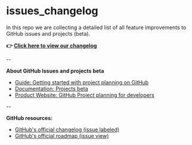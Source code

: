 # issues_changelog

In this repo we are collecting a detailed list of all feature improvements to GitHub issues and projects (beta).

**👉 [Click here to view our changelog](https://github.com/users/JannesPeters/projects/6)**

--

**About GitHub Issues and projects beta**

- [Guide: Getting started with project planning on GitHub](https://github.blog/2022-02-11-getting-started-with-project-planning-on-github/)
- [Documentation: Projects beta](https://docs.github.com/en/issues/trying-out-the-new-projects-experience/about-projects)
- [Product Website: GitHub Project planning for developers](https://github.com/features/issues)

--

**GitHub resources:**

- [GitHub's official changelog (issue labeled)](https://github.blog/changelog/label/issues/)
- [GitHub's official roadmap (issue view)](https://github.com/orgs/github/projects/4247/views/7)
